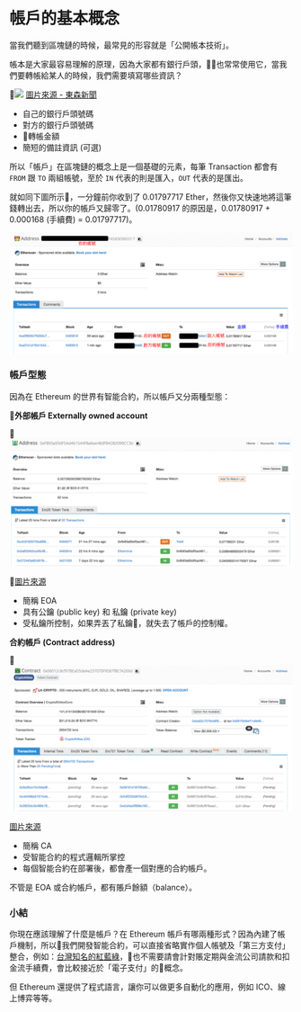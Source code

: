 # 帳戶的基本概念

當我們聽到區塊鏈的時候，最常見的形容就是「公開帳本技術」。

帳本是大家最容易理解的原理，因為大家都有銀行戶頭，也常常使用它，當我們要轉帳給某人的時候，我們需要填寫哪些資訊？

![](https://cdn2.ettoday.net/images/249/249290.jpg)
[圖片來源 - 東森新聞](https://www.ettoday.net/news/20130207/162668.htm)

* 自己的銀行戶頭號碼
* 對方的銀行戶頭號碼
* 轉帳金額
* 簡短的備註資訊 (可選)

所以「帳戶」在區塊鏈的概念上是一個基礎的元素，每筆 Transaction 都會有 `FROM` 跟 `TO` 兩組帳號，至於 `IN` 代表的則是匯入，`OUT` 代表的是匯出。

就如同下圖所示，一分鐘前你收到了 0.01797717 Ether，然後你又快速地將這筆錢轉出去，所以你的帳戶又歸零了。(0.01780917 的原因是，0.01780917 + 0.000168 (手續費) = 0.01797717)。

![](assets/04_account.png)

### 帳戶型態

因為在 Ethereum 的世界有智能合約，所以帳戶又分兩種型態：

**外部帳戶 Externally owned account**

![](assets/04_eoa.png)

[圖片來源](https://etherscan.io/address/0xfb93a93df5ad461544f8a6ee48dfb4282099cc3d)

* 簡稱 EOA
* 具有公鑰 (public key) 和 私鑰 (private key)
* 受私鑰所控制，如果弄丟了私鑰，就失去了帳戶的控制權。

**合約帳戶 (Contract address)**

![](assets/04_contract_address.png)

[圖片來源](https://etherscan.io/address/0x06012c8cf97bead5deae237070f9587f8e7a266d)

* 簡稱 CA
* 受智能合約的程式邏輯所掌控
* 每個智能合約在部署後，都會產一個對應的合約帳戶。

不管是 EOA 或合約帳戶，都有賬戶餘額（balance）。

### 小結

你現在應該理解了什麼是帳戶？在 Ethereum 帳戶有哪兩種形式？因為內建了帳戶機制，所以我們開發智能合約，可以直接省略實作個人帳號及「第三方支付」整合，例如：[台灣知名的紅藍綠](https://hsienblog.com/2017/07/17/%E7%B4%85%E9%99%BD%E7%A7%91%E6%8A%80-%E7%B6%A0%E7%95%8C%E7%A7%91%E6%8A%80-%E8%97%8D%E6%96%B0%E7%A7%91%E6%8A%80-%E9%87%91%E6%B5%81%E6%9C%8D%E5%8B%99%E5%95%86%E6%AF%94%E8%BC%83/)，也不需要請會計對賬定期與金流公司請款和扣金流手續費，會比較接近於「電子支付」的概念。

但 Ethereum 還提供了程式語言，讓你可以做更多自動化的應用，例如 ICO、線上博弈等等。